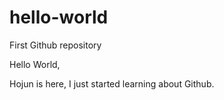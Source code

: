 # hello-world
First Github repository

Hello World,

Hojun is here, I just started learning about Github. 
